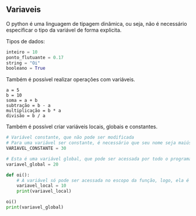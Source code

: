 ## Variaveis

O python é uma linguagem de tipagem dinâmica, ou seja, não é necessário especificar o tipo da variável de forma explicita.

Tipos de dados:

```py
inteiro = 10
ponto_flutuante = 0.17
string = "Oi"
booleano = True
```

Também é possível realizar operações com variáveis.

```
a = 5 
b = 10 
soma = a + b 
subtração = b - a
multiplicação = b * a 
divisão = b / a 
```

Também é possível criar variáveis locais, globais e constantes.

```py
# Variável constante, que não pode ser modificada
# Para uma variável ser constante, é necessário que seu nome seja maiúsculo
VARIAVEL_CONSTANTE = 30

# Esta é uma variável global, que pode ser acessada por todo o programa
variavel_global = 20

def oi():
    # A variável só pode ser acessada no escopo da função, logo, ela é uma variável local
    variavel_local = 10
    print(variavel_local)

oi()
print(variavel_global)
```


